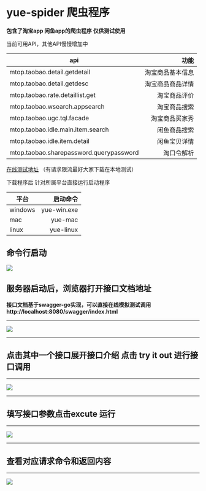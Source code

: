 # yue-spider 爬虫程序

**包含了淘宝app 闲鱼app的爬虫程序 仅供测试使用**

当前可用API，其他API慢慢增加中

| api     | 功能 |
| --------- | -----:|
| mtop.taobao.detail.getdetail  | 淘宝商品基本信息 |
| mtop.taobao.detail.getdesc     |   淘宝商品商品详情 |
| mtop.taobao.rate.detaillist.get      |  淘宝商品评价   |
|mtop.taobao.wsearch.appsearch| 淘宝商品搜索 |
|mtop.taobao.ugc.tql.facade| 淘宝商品买家秀 |
|mtop.taobao.idle.main.item.search| 闲鱼商品搜索|
|mtop.taobao.idle.item.detail| 闲鱼宝贝详情|
|mtop.taobao.sharepassword.querypassword|淘口令解析|

[在线测试地址](http://212.64.118.243:8080/swagger/index.html)
（有请求限流最好大家下载在本地测试）



下载程序后
针对所属平台直接运行启动程序

| 平台      | 启动命令 |
| --------- | -----:|
| windows  | yue-win.exe |
| mac     |   yue-mac |
| linux      |    yue-linux |

## 命令行启动

![](https://user-images.githubusercontent.com/53135265/61588113-808c5480-abc8-11e9-9df4-b802a729cd58.jpg)

## 服务器启动后，浏览器打开接口文档地址

**接口文档基于swagger-go实现，可以直接在线模拟测试调用 
http://localhost:8080/swagger/index.html**


----

![](https://user-images.githubusercontent.com/53135265/61588114-808c5480-abc8-11e9-9fbe-9fbd4b2128ec.jpg)

----

## 点击其中一个接口展开接口介绍 点击 try it out 进行接口调用

----
![](https://user-images.githubusercontent.com/53135265/61588115-8124eb00-abc8-11e9-9930-b16408e781ef.jpg)

----

## 填写接口参数点击excute 运行

----
![](https://user-images.githubusercontent.com/53135265/61588116-81bd8180-abc8-11e9-81ec-9f0929905bb7.jpg)

----

## 查看对应请求命令和返回内容

----
![](https://user-images.githubusercontent.com/53135265/61588117-81bd8180-abc8-11e9-9d5c-14619f323c73.jpg)